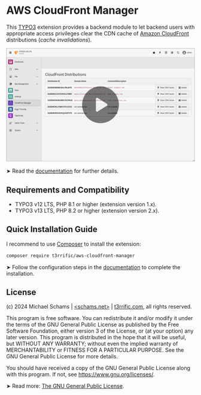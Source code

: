 # AWS CloudFront Manager

This [TYPO3](https://typo3.org) extension provides a backend module to let backend users with appropriate access privileges clear the CDN cache of [Amazon CloudFront](https://aws.amazon.com/cloudfront/) distributions (*cache invalidations*).

[<img src="Documentation/Images/typo3v13-list-view-video.png">](https://t3rrific.com/videos/aws-cloudfront-manager-for-typo3/)

➤ Read the [documentation](https://github.com/typo3-on-aws/aws-cloudfront-manager/blob/release/Documentation/README.md) for further details.

## Requirements and Compatibility

- TYPO3 v12 LTS, PHP 8.1 or higher (extension version 1.x).
- TYPO3 v13 LTS, PHP 8.2 or higher (extension version 2.x).

## Quick Installation Guide

I recommend to use [Composer](https://getcomposer.org/) to install the extension:

```bash
composer require t3rrific/aws-cloudfront-manager
```

➤ Follow the configuration steps in the [documentation](https://github.com/typo3-on-aws/aws-cloudfront-manager/blob/release/Documentation/README.md) to complete the installation.

## License

(c) 2024 Michael Schams | [<schams.net>](https://schams.net) | [t3rrific.com](https://t3rrific.com), all rights reserved.

This program is free software. You can redistribute it and/or modify it under the terms of the GNU General Public License as published by the Free Software Foundation, either version 3 of the License, or (at your option) any later version. This program is distributed in the hope that it will be useful, but WITHOUT ANY WARRANTY; without even the implied warranty of MERCHANTABILITY or FITNESS FOR A PARTICULAR PURPOSE. See the GNU General Public License for more details.

You should have received a copy of the GNU General Public License along with this program. If not, see <https://www.gnu.org/licenses/>.

➤ Read more: [The GNU General Public License](https://www.gnu.org/licenses/gpl-3.0.html).
